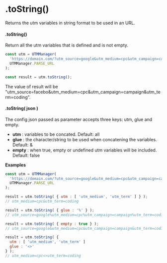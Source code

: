 # .toString()

Returns the utm variables in string format to be used in an URL.

#### .toString()

Return all the utm variables that is defined and is not empty.

```javascript
const utm = UTMManager(
  'https://domain.com/?utm_source=google&utm_medium=cpc&utm_campaign=campaign&utm_term=coding#hash',
  UTMManager.PARSE_URL
);

const result = utm.toString();
```
The value of result will be "utm_source=facebo&utm_medium=cpc&utm_campaign=campaign&utm_term=coding".


#### .toString( json )

The config json passed as parameter accepts three keys: utm, glue and empty.

- **utm** : variables to be concated. Default: all
- **glue** : the character/string to be used when concatening the variables. Default: &
- **empty** : when true, empty or undefined utm variables will be included. Default: false

**Examples**

```javascript
const utm = UTMManager(
  'https://domain.com/?utm_source=google&utm_medium=cpc&utm_campaign=campaign&utm_term=coding#hash',
  UTMManager.PARSE_URL
);
```

```javascript
result = utm.toString( { utm : [ 'utm_medium', 'utm_term' ] } );
// utm_medium=cpc&utm_term=coding
```

```javascript
result = utm.toString( { glue : '%' } );
// utm_source=google%utm_medium=cpc%utm_campaign=campaign%utm_term=coding
```

```javascript
result = utm.toString( { empty : true } );
// utm_source=google&utm_medium=cpc&utm_campaign=campaign&utm_term=coding&utm_content=
```

```javascript
result = utm.toString( {
  utm : [ 'utm_medium', 'utm_term' ]
  glue : '<>'
} );
// utm_medium=cpc<>utm_term=coding
```
